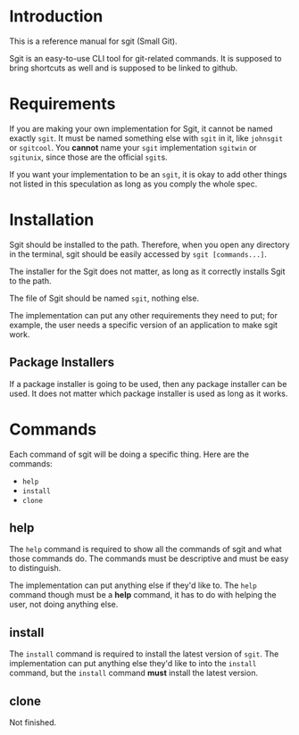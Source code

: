 # Introduction

This is a reference manual for sgit (Small Git).

Sgit is an easy-to-use CLI tool for git-related commands. It is supposed to bring shortcuts as well and is supposed to be linked to github.

# Requirements

If you are making your own implementation for Sgit, it cannot be named exactly `sgit`. It must be named something else with `sgit` in it, like `johnsgit` or `sgitcool`.
You **cannot** name your `sgit` implementation `sgitwin` or `sgitunix`, since those are the official `sgit`s.

If you want your implementation to be an `sgit`, it is okay to add other things not listed in this speculation as long as you comply the whole spec.

# Installation

Sgit should be installed to the path. Therefore, when you open any directory in the terminal, sgit should be easily accessed by `sgit [commands...]`.

The installer for the Sgit does not matter, as long as it correctly installs Sgit to the path.

The file of Sgit should be named `sgit`, nothing else.

The implementation can put any other requirements they need to put; for example, the user needs a specific version of an application to make sgit work.

## Package Installers

If a package installer is going to be used, then any package installer can be used. It does not matter which package installer is used as long as it works.

# Commands

Each command of sgit will be doing a specific thing. Here are the commands:

* `help`
* `install`
* `clone`

## help

The `help` command is required to show all the commands of sgit and what those commands do. The commands must be descriptive and must be easy to distinguish.

The implementation can put anything else if they'd like to. The `help` command though must be a **help** command, it has to do with helping the user, not doing anything else.

## install

The `install` command is required to install the latest version of `sgit`. The implementation can put anything else they'd like to into the `install` command, but the `install` command **must** install the latest version.

## clone

Not finished.
